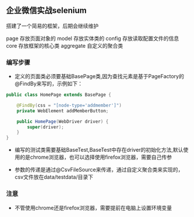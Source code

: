 ## 企业微信实战selenium

搭建了一个简易的框架，后期会继续维护

page  存放页面对象的
model 存放实体类的
config 存放读取配置文件的信息
core  存放框架的核心类
aggregate 自定义的聚合类

### 编写步骤

- 定义的页面类必须要基础BasePage类,因为查找元素是基于PageFactory的@FindBy来写的，示例如下：
```java
public class HomePage extends BasePage {

	@FindBy(css = "[node-type='addmember']")
	private WebElement addMemberButton;

	public HomePage(WebDriver driver) {
		super(driver);
	}
}
```

- 编写的测试类需要基础BaseTest,BaseTest中存在driver的初始化方法,默认使用的是chrome浏览器，也可以选择使用firefox浏览器，需要自己传参

- 参数的传递是通过@CsvFileSource来传递，通过自定义聚合类来实现的，csv文件放在data/testdata/目录下
### 注意
- 不管使用chrome还是firefox浏览器，需要提前在电脑上设置环境变量
